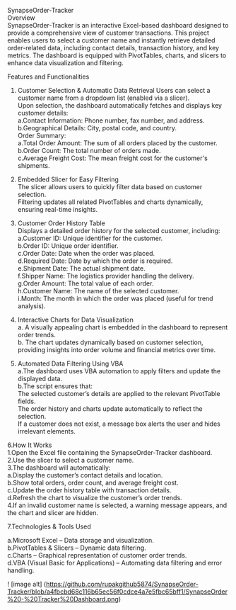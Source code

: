 SynapseOrder-Tracker  
Overview  
SynapseOrder-Tracker is an interactive Excel-based dashboard designed to provide a comprehensive view of customer transactions. This project enables users to select a customer name and instantly retrieve detailed order-related data, including contact details, transaction history, and key metrics. The dashboard is equipped with PivotTables, charts, and slicers to enhance data visualization and filtering.

Features and Functionalities
1. Customer Selection & Automatic Data Retrieval
Users can select a customer name from a dropdown list (enabled via a slicer).  
Upon selection, the dashboard automatically fetches and displays key customer details:  
  a.Contact Information: Phone number, fax number, and address.  
  b.Geographical Details: City, postal code, and country.  
Order Summary:  
  a.Total Order Amount: The sum of all orders placed by the customer.  
  b.Order Count: The total number of orders made.  
  c.Average Freight Cost: The mean freight cost for the customer's shipments.  


2. Embedded Slicer for Easy Filtering  
The slicer allows users to quickly filter data based on customer selection.  
Filtering updates all related PivotTables and charts dynamically, ensuring real-time insights.  


3. Customer Order History Table  
Displays a detailed order history for the selected customer, including:  
   a.Customer ID: Unique identifier for the customer.  
   b.Order ID: Unique order identifier.  
   c.Order Date: Date when the order was placed.  
   d.Required Date: Date by which the order is required.  
   e.Shipment Date: The actual shipment date.  
   f.Shipper Name: The logistics provider handling the delivery.  
   g.Order Amount: The total value of each order.  
   h.Customer Name: The name of the selected customer.  
   i.Month: The month in which the order was placed (useful for trend analysis).  


4. Interactive Charts for Data Visualization  
 a. A visually appealing chart is embedded in the dashboard to represent order trends.  
 b. The chart updates dynamically based on customer selection, providing insights into order volume and financial metrics over time.  


5. Automated Data Filtering Using VBA  
a.The dashboard uses VBA automation to apply filters and update the displayed data.  
b.The script ensures that:  
      The selected customer’s details are applied to the relevant PivotTable fields.  
      The order history and charts update automatically to reflect the selection.  
      If a customer does not exist, a message box alerts the user and hides irrelevant elements.  


6.How It Works  
1.Open the Excel file containing the SynapseOrder-Tracker dashboard.  
2.Use the slicer to select a customer name.  
3.The dashboard will automatically:  
    a.Display the customer’s contact details and location.  
    b.Show total orders, order count, and average freight cost.  
    c.Update the order history table with transaction details.  
    d.Refresh the chart to visualize the customer’s order trends.  
4.If an invalid customer name is selected, a warning message appears, and the chart and slicer are hidden.  


7.Technologies & Tools Used  

  a.Microsoft Excel – Data storage and visualization.  
  b.PivotTables & Slicers – Dynamic data filtering.  
  c.Charts – Graphical representation of customer order trends.  
  d.VBA (Visual Basic for Applications) – Automating data filtering and error handling.  



! [image alt] (https://github.com/rupakgithub5874/SynapseOrder-Tracker/blob/a4fbcbd68c116b65ec56f0cdce4a7e5fbc65bff1/SynapseOrder%20-%20Tracker%20Dashboard.png)

  

